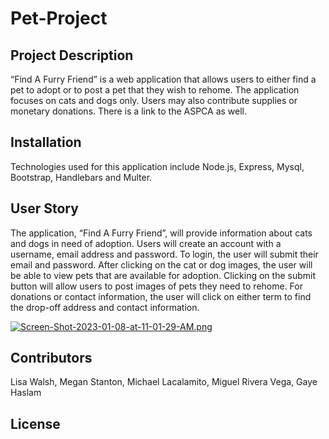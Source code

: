# Pet-Project

## Project Description
“Find A Furry Friend” is a web application that allows users to either find a pet to adopt or to post a pet that they wish to rehome. The application focuses on cats and dogs only. Users may also contribute supplies or monetary donations. There is a link to the ASPCA as well.

## Installation
Technologies used for this application include Node.js, Express, Mysql, Bootstrap, Handlebars and Multer.

## User Story
The application, “Find A Furry Friend”, will provide information about cats and dogs in need of adoption. Users will create an account with a username, email address and password. To login, the user will submit their email and password. After clicking on the cat or dog images, the user will be able to view pets that are available for adoption. Clicking on the submit button will allow users to post images of pets they need to rehome. For donations or contact information, the user will click on either term to find the drop-off address and contact information.

[![Screen-Shot-2023-01-08-at-11-01-29-AM.png](https://i.postimg.cc/cCqZMwTp/Screen-Shot-2023-01-08-at-11-01-29-AM.png)](https://postimg.cc/PpMBdLgy)

## Contributors
Lisa Walsh, 
Megan Stanton, 
Michael Lacalamito, 
Miguel Rivera Vega, 
Gaye Haslam

## License
